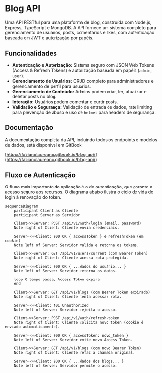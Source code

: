 # Blog API

Uma API RESTful para uma plataforma de blog, construída com Node.js, Express, TypeScript e MongoDB. A API fornece um sistema completo para gerenciamento de usuários, posts, comentários e likes, com autenticação baseada em JWT e autorização por papéis.

## Funcionalidades

- **Autenticação e Autorização:** Sistema seguro com JSON Web Tokens (Access & Refresh Tokens) e autorização baseada em papéis (`admin`, `user`).
- **Gerenciamento de Usuários:** CRUD completo para administradores e gerenciamento de perfil para usuários.
- **Gerenciamento de Conteúdo:** Admins podem criar, ler, atualizar e deletar posts no blog.
- **Interação:** Usuários podem comentar e curtir posts.
- **Validação e Segurança:** Validação de entrada de dados, rate limiting para prevenção de abuso e uso de `helmet` para headers de segurança.

## Documentação

A documentação completa da API, incluindo todos os endpoints e modelos de dados, está disponível em GitBook:

[https://fabianolaureano.gitbook.io/blog-api/](https://fabianolaureano.gitbook.io/blog-api/)

## Fluxo de Autenticação

O fluxo mais importante da aplicação é o de autenticação, que garante o acesso seguro aos recursos. O diagrama abaixo ilustra o ciclo de vida do login à renovação do token.

```mermaid
sequenceDiagram
    participant Client as Cliente
    participant Server as Servidor

    Client->>Server: POST /api/v1/auth/login (email, password)
    Note right of Client: Cliente envia credenciais.

    Server-->>Client: 200 OK { accessToken } e refreshToken (em cookie)
    Note left of Server: Servidor valida e retorna os tokens.

    Client->>Server: GET /api/v1/users/current (com Bearer Token)
    Note right of Client: Cliente acessa rota protegida.

    Server-->>Client: 200 OK { ...dados do usuário... }
    Note left of Server: Servidor retorna os dados.

    loop O tempo passa, Access Token expira
    end

    Client->>Server: GET /api/v1/blogs (com Bearer Token expirado)
    Note right of Client: Cliente tenta acessar rota.

    Server-->>Client: 401 Unauthorized
    Note left of Server: Servidor rejeita o acesso.

    Client->>Server: POST /api/v1/auth/refresh-token
    Note right of Client: Cliente solicita novo token (cookie é enviado automaticamente).

    Server-->>Client: 200 OK { accessToken: novo_token }
    Note left of Server: Servidor emite novo Access Token.

    Client->>Server: GET /api/v1/blogs (com novo Bearer Token)
    Note right of Client: Cliente refaz a chamada original.

    Server-->>Client: 200 OK { ...dados dos blogs... }
    Note left of Server: Servidor permite o acesso.
```
